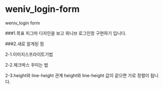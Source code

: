 # weniv_login-form
weniv_login form

###1.목표
피그마 디자인을 보고 위니브 로그인창 구현하기 입니다. 

###2.새로 알게된 점

2-1.이미지스프라이트기법


2-2.체크박스 꾸미는 법

2-3.height와 line-height 관계
height와 line-height 값이 같으면 가로 정렬이 됩니다. 
